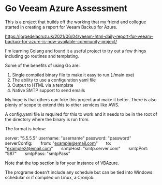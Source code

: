 # Go Veeam Azure Assessment

This is a project that builds off the working that my friend and collegue started in creating a report for Veeam Backup for Azure.

https://jorgedelacruz.uk/2021/06/04/veeam-html-daily-report-for-veeam-backup-for-azure-is-now-available-community-project/

I'm learning Golang and found it a useful project to try out a few things including go routines and templating.

Some of the benefits of using Go are:

1. Single compiled binary file to make it easy to run (./main.exe)
2. The ability to use a configuration yaml file
3. Output to HTML via a template
4. Native SMTP support to send emails

My hope is that others can foke this project and make it better. There is also plenty of scope to extend this to other services like AWS.

A config.yaml file is required for this to work and it needs to be in the root of the directory where the binary is run from. 

The format is below:

server: "5.5.5.5"
username: "username" 
password: "password"
serverConfig:
&nbsp;&nbsp;&nbsp;&nbsp;&nbsp;&nbsp;from: "example@email.com"
&nbsp;&nbsp;&nbsp;&nbsp;&nbsp;&nbsp;to: "example2@email.com"
&nbsp;&nbsp;&nbsp;&nbsp;&nbsp;&nbsp;smtpHost: "smtp.server.com"
&nbsp;&nbsp;&nbsp;&nbsp;&nbsp;&nbsp;smtpPort: "587"
&nbsp;&nbsp;&nbsp;&nbsp;&nbsp;&nbsp;smtpPass: "smtpPass"

Note that the top section is for your instance of VBAzure.

The programe doesn't include any schedule but can be tied into Windows schedular or if compiled on Linux, a Cronjob. 